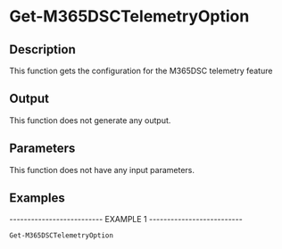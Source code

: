 ﻿# Get-M365DSCTelemetryOption

## Description

This function gets the configuration for the M365DSC telemetry feature

## Output

This function does not generate any output.

## Parameters

This function does not have any input parameters.
## Examples

-------------------------- EXAMPLE 1 --------------------------

`Get-M365DSCTelemetryOption`



